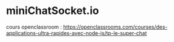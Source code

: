 # miniChatSocket.io
cours openclassroom : https://openclassrooms.com/courses/des-applications-ultra-rapides-avec-node-js/tp-le-super-chat
